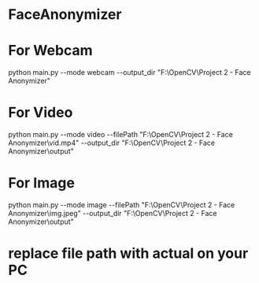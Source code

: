 # FaceAnonymizer

# For Webcam
python main.py --mode webcam --output_dir "F:\OpenCV\Project 2 - Face Anonymizer"    

# For Video
python main.py --mode video --filePath "F:\OpenCV\Project 2 - Face Anonymizer\vid.mp4" --output_dir "F:\OpenCV\Project 2 - Face Anonymizer\output"

# For Image
python main.py --mode image --filePath "F:\OpenCV\Project 2 - Face Anonymizer\img.jpeg" --output_dir "F:\OpenCV\Project 2 - Face Anonymizer\output"

# replace file path with actual on your PC
